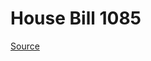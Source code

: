 # House Bill 1085

[Source](http://lawfilesext.leg.wa.gov/biennium/2023-24/Pdf/Bills/House%20Bills/1085.pdf)